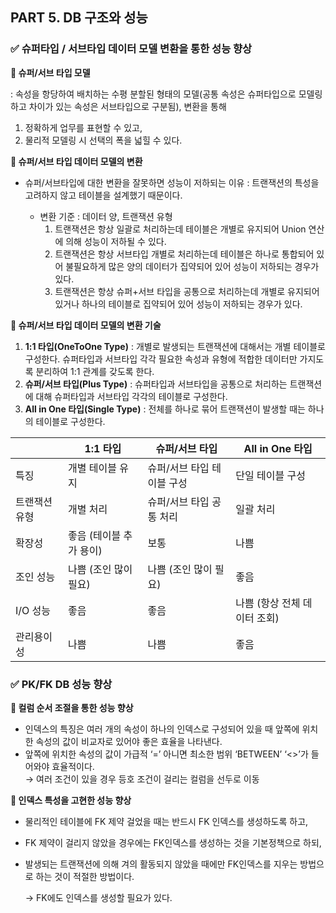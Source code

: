 ## PART 5. DB 구조와 성능

### ✅ 슈퍼타입 / 서브타입 데이터 모델 변환을 통한 성능 향상

**🔹 슈퍼/서브 타입 모델**

: 속성을 항당하여 배치하는 수평 분할된 형태의 모델(공통 속성은 슈퍼타입으로 모델링하고 차이가 있는 속성은 서브타입으로 구분됨), 변환을 통해 </br>
1) 정확하게 업무를 표현할 수 있고, </br>
2) 물리적 모델링 시 선택의 폭을 넓힐 수 있다.

**🔹 슈퍼/서브 타입 데이터 모델의 변환**

- 슈퍼/서브타입에 대한 변환을 잘못하면 성능이 저하되는 이유
  : 트랜잭션의 특성을 고려하지 않고 테이블을 설계했기 때문이다.

  - 변환 기준 : 데이터 양, 트랜잭션 유형
    1. 트랜잭션은 항상 일괄로 처리하는데 테이블은 개별로 유지되어 Union 연산에 의해 성능이 저하될 수 있다.
    2. 트랜잭션은 항상 서브타입 개별로 처리하는데 테이블은 하나로 통합되어 있어 불필요하게 많은 양의 데이터가 집약되어 있어 성능이 저하되는 경우가 있다.
    3. 트랜잭션은 항상 슈퍼+서브 타입을 공통으로 처리하는데 개별로 유지되어 있거나 하나의 테이블로 집약되어 있어 성능이 저하되는 경우가 있다.

**🔹 슈퍼/서브 타입 데이터 모델의 변환 기술**

1. **1:1 타입(OneToOne Type)** : 개별로 발생되는 트랜잭션에 대해서는 개별 테이블로 구성한다.
   슈퍼타입과 서브타입 각각 필요한 속성과 유형에 적합한 데이터만 가지도록 분리하여 1:1 관계를 갖도록 한다.
2. **슈퍼/서브 타입(Plus Type)** : 슈퍼타입과 서브타입을 공통으로 처리하는 트랜잭션에 대해 슈퍼타입과 서브타입 각각의 테이블로 구성한다.
3. **All in One 타입(Single Type)** : 전체를 하나로 묶어 트랜잭션이 발생할 때는 하나의 테이블로 구성한다.

|  | 1:1 타입         | 슈퍼/서브 타입        | All in One 타입     |
| --- |----------------|-----------------|-------------------|
| 특징 | 개별 테이블 유지      | 슈퍼/서브 타입 테이블 구성 | 단일 테이블 구성         |
| 트랜잭션 유형 | 개별 처리          | 슈퍼/서브 타입 공통 처리  | 일괄 처리             |
| 확장성 | 좋음 (테이블 추가 용이) | 보통              | 나쁨                |
| 조인 성능 | 나쁨 (조인 많이 필요)  | 나쁨 (조인 많이 필요)   | 좋음                |
| I/O 성능 | 좋음             | 좋음              | 나쁨 (항상 전체 데이터 조회) |
| 관리용이성 | 나쁨             | 나쁨              | 좋음                |

### ✅ PK/FK DB 성능 향상

**🔹 컬럼 순서 조절을 통한 성능 향상**

- 인덱스의 특징은 여러 개의 속성이 하나의 인덱스로 구성되어 있을 때 앞쪽에 위치한 속성의 값이 비교자로 있어야 좋은 효율을 나타낸다.
- 앞쪽에 위치한 속성의 값이 가급적 ‘=’ 아니면 최소한 범위 ‘BETWEEN’ ‘<>’가 들어와야 효율적이다. </br>
  → 여러 조건이 있을 경우 등호 조건이 걸리는 컬럼을 선두로 이동

**🔹 인덱스 특성을 고현한 성능 향상**

- 물리적인 테이블에 FK 제약 걸었을 때는 반드시 FK 인덱스를 생성하도록 하고,
- FK 제약이 걸리지 않았을 경우에는 FK인덱스를 생성하는 것을 기본정책으로 하되,
- 발생되는 트랜잭션에 의해 겨의 활동되지 않았을 때에만 FK인덱스를 지우는 방법으로 하는 것이 적절한 방법이다.

  → FK에도 인덱스를 생성할 필요가 있다.